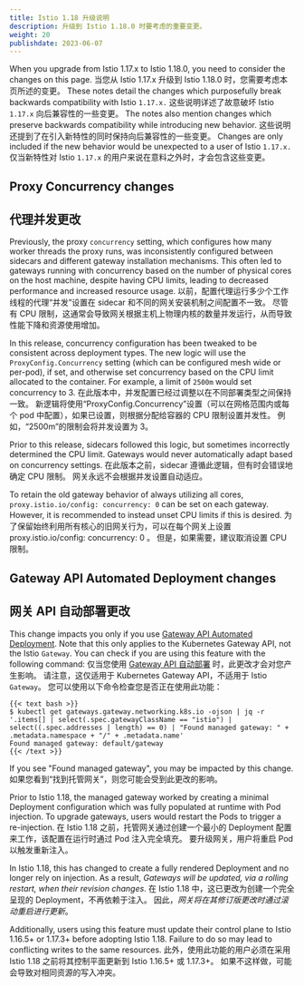 ```yaml
---
title: Istio 1.18 升级说明
description: 升级到 Istio 1.18.0 时要考虑的重要变更。
weight: 20
publishdate: 2023-06-07
---
```


When you upgrade from Istio 1.17.x to Istio 1.18.0, you need to consider the changes on this page.
当您从 Istio 1.17.x 升级到 Istio 1.18.0 时，您需要考虑本页所述的变更。
These notes detail the changes which purposefully break backwards compatibility with Istio `1.17.x.`
这些说明详述了故意破坏 Istio `1.17.x` 向后兼容性的一些变更。
The notes also mention changes which preserve backwards compatibility while introducing new behavior.
这些说明还提到了在引入新特性的同时保持向后兼容性的一些变更。
Changes are only included if the new behavior would be unexpected to a user of Istio `1.17.x.`
仅当新特性对 Istio `1.17.x` 的用户来说在意料之外时，才会包含这些变更。

## Proxy Concurrency changes
## 代理并发更改

Previously, the proxy `concurrency` setting, which configures how many worker threads the proxy runs, was inconsistently configured between sidecars and different gateway installation mechanisms. This often led to gateways running with concurrency based on the number of physical cores on the host machine, despite having CPU limits, leading to decreased performance and increased resource usage.
以前，配置代理运行多少个工作线程的代理“并发”设置在 sidecar 和不同的网关安装机制之间配置不一致。 尽管有 CPU 限制，这通常会导致网关根据主机上物理内核的数量并发运行，从而导致性能下降和资源使用增加。

In this release, concurrency configuration has been tweaked to be consistent across deployment types. The new logic will use the `ProxyConfig.Concurrency` setting (which can be configured mesh wide or per-pod), if set, and otherwise set concurrency based on the CPU limit allocated to the container.  For example, a limit of `2500m` would set concurrency to 3.
在此版本中，并发配置已经过调整以在不同部署类型之间保持一致。 新逻辑将使用“ProxyConfig.Concurrency”设置（可以在网格范围内或每个 pod 中配置），如果已设置，则根据分配给容器的 CPU 限制设置并发性。 例如，“2500m”的限制会将并发设置为 3。

Prior to this release, sidecars followed this logic, but sometimes incorrectly determined the CPU limit. Gateways would never automatically adapt based on concurrency settings.
在此版本之前，sidecar 遵循此逻辑，但有时会错误地确定 CPU 限制。 网关永远不会根据并发设置自动适应。

To retain the old gateway behavior of always utilizing all cores, `proxy.istio.io/config: concurrency: 0` can be set on each gateway.  However, it is recommended to instead unset CPU limits if this is desired.
为了保留始终利用所有核心的旧网关行为，可以在每个网关上设置 proxy.istio.io/config: concurrency: 0 。 但是，如果需要，建议取消设置 CPU 限制。

## Gateway API Automated Deployment changes
## 网关 API 自动部署更改

This change impacts you only if you use [Gateway API Automated Deployment](/docs/tasks/traffic-management/ingress/gateway-api/#automated-deployment). Note that this only applies to the Kubernetes Gateway API, not the Istio `Gateway`. You can check if you are using this feature with the following command:
仅当您使用 [Gateway API 自动部署](/docs/tasks/traffic-management/ingress/gateway-api/#automated-deployment) 时，此更改才会对您产生影响。 请注意，这仅适用于 Kubernetes Gateway API，不适用于 Istio `Gateway`。 您可以使用以下命令检查您是否正在使用此功能：

    {{< text bash >}}
    $ kubectl get gateways.gateway.networking.k8s.io -ojson | jq -r '.items[] | select(.spec.gatewayClassName == "istio") | select((.spec.addresses | length) == 0) | "Found managed gateway: " + .metadata.namespace + "/" + .metadata.name'
    Found managed gateway: default/gateway
    {{< /text >}}

If you see "Found managed gateway", you may be impacted by this change.
如果您看到“找到托管网关”，则您可能会受到此更改的影响。

Prior to Istio 1.18, the managed gateway worked by creating a minimal Deployment configuration which was fully populated at runtime with Pod injection. To upgrade gateways, users would restart the Pods to trigger a re-injection.
在 Istio 1.18 之前，托管网关通过创建一个最小的 Deployment 配置来工作，该配置在运行时通过 Pod 注入完全填充。 要升级网关，用户将重启 Pod 以触发重新注入。

In Istio 1.18, this has changed to create a fully rendered Deployment and no longer rely on injection. As a result, *Gateways will be updated, via a rolling restart, when their revision changes*.
在 Istio 1.18 中，这已更改为创建一个完全呈现的 Deployment，不再依赖于注入。 因此，*网关将在其修订版更改时通过滚动重启进行更新*。

Additionally, users using this feature must update their control plane to Istio 1.16.5+ or 1.17.3+ before adopting Istio 1.18. Failure to do so may lead to conflicting writes to the same resources.
此外，使用此功能的用户必须在采用 Istio 1.18 之前将其控制平面更新到 Istio 1.16.5+ 或 1.17.3+。 如果不这样做，可能会导致对相同资源的写入冲突。
